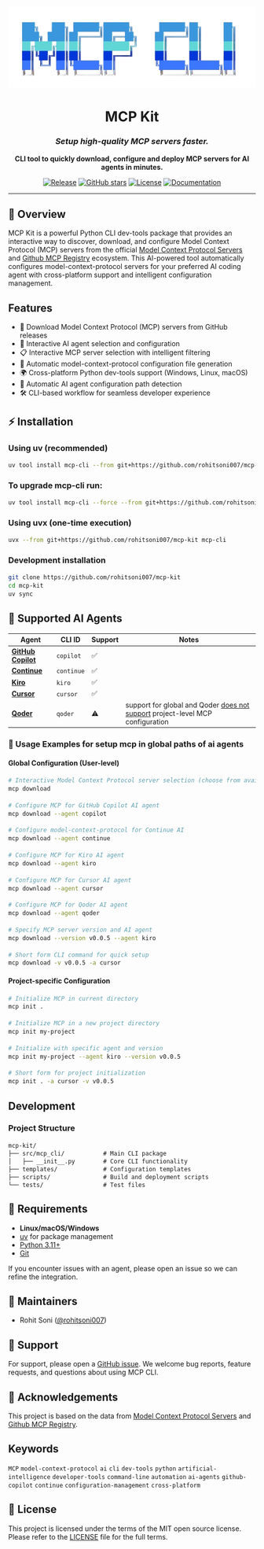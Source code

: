 <div align="center">
    <img src="./media/logo1.png" alt="MCP Kit Logo"/>
    <h1>MCP Kit</h1>
    <h3><em>Setup high-quality MCP servers faster.</em></h3>
</div>
<p align="center">
    <strong>CLI tool to quickly download, configure and deploy MCP servers for AI agents in minutes.</strong>
</p>
<p align="center">
    <a href="https://github.com/rohitsoni007/mcp-kit/actions/workflows/release.yml"><img src="https://github.com/rohitsoni007/mcp-kit/actions/workflows/release.yml/badge.svg" alt="Release"/></a>
    <a href="https://github.com/rohitsoni007/mcp-kit/stargazers"><img src="https://img.shields.io/github/stars/rohitsoni007/mcp-kit?style=social" alt="GitHub stars"/></a>
    <a href="https://github.com/rohitsoni007/mcp-kit/blob/main/LICENSE"><img src="https://img.shields.io/github/license/github/spec-kit" alt="License"/></a>
    <a href="https://github.com/rohitsoni007/mcp-kit/"><img src="https://img.shields.io/badge/docs-GitHub_Pages-blue" alt="Documentation"/></a>
</p>

---

## 🤔 Overview

MCP Kit is a powerful Python CLI dev-tools package that provides an interactive way to discover, download, and configure Model Context Protocol (MCP) servers from the official [Model Context Protocol Servers](https://github.com/modelcontextprotocol/servers) and [Github MCP Registry](https://github.com/mcp) ecosystem. This AI-powered tool automatically configures model-context-protocol servers for your preferred AI coding agent with cross-platform support and intelligent configuration management.

## Features

- 🚀 Download Model Context Protocol (MCP) servers from GitHub releases
- 🎯 Interactive AI agent selection and configuration
- 📋 Interactive MCP server selection with intelligent filtering
- 🔧 Automatic model-context-protocol configuration file generation
- 🌍 Cross-platform Python dev-tools support (Windows, Linux, macOS)
- 📁 Automatic AI agent configuration path detection
- 🛠️ CLI-based workflow for seamless developer experience

## ⚡ Installation

### Using uv (recommended)

```bash
uv tool install mcp-cli --from git+https://github.com/rohitsoni007/mcp-kit
```

### To upgrade mcp-cli run:
```bash
uv tool install mcp-cli --force --from git+https://github.com/rohitsoni007/mcp-kit
```

### Using uvx (one-time execution)

```bash
uvx --from git+https://github.com/rohitsoni007/mcp-kit mcp-cli
```

### Development installation

```bash
git clone https://github.com/rohitsoni007/mcp-kit
cd mcp-kit
uv sync
```


## 🤖 Supported AI Agents

| Agent | CLI ID | Support | Notes |
|-------|--------|---------|-------|
| **[GitHub Copilot](https://code.visualstudio.com)** | `copilot` | ✅ |  |
| **[Continue](https://github.com/continuedev/continue)** | `continue` | ✅ |  |
| **[Kiro](https://kiro.dev)** | `kiro` | ✅ |  |
| **[Cursor](https://cursor.sh)** | `cursor` | ✅ |  |
| **[Qoder](https://qoder.com)** | `qoder` | ⚠️ | support for global and Qoder [does not support](https://forum.qoder.com/t/project-specific-mcp-support/260) project-level MCP configuration |

### 🔧 Usage Examples for setup mcp in global paths of ai agents

#### Global Configuration (User-level)

```bash
# Interactive Model Context Protocol server selection (choose from available AI agents)
mcp download

# Configure MCP for GitHub Copilot AI agent
mcp download --agent copilot

# Configure model-context-protocol for Continue AI
mcp download --agent continue

# Configure MCP for Kiro AI agent
mcp download --agent kiro

# Configure MCP for Cursor AI agent
mcp download --agent cursor

# Configure MCP for Qoder AI agent
mcp download --agent qoder

# Specify MCP server version and AI agent
mcp download --version v0.0.5 --agent kiro

# Short form CLI command for quick setup
mcp download -v v0.0.5 -a cursor
```

#### Project-specific Configuration

```bash
# Initialize MCP in current directory
mcp init .

# Initialize MCP in a new project directory
mcp init my-project

# Initialize with specific agent and version
mcp init my-project --agent kiro --version v0.0.5

# Short form for project initialization
mcp init . -a cursor -v v0.0.5
```


## Development

### Project Structure

```
mcp-kit/
├── src/mcp_cli/           # Main CLI package
│   ├── __init__.py        # Core CLI functionality
├── templates/             # Configuration templates
├── scripts/               # Build and deployment scripts
└── tests/                 # Test files
```

## 🔧 Requirements

- **Linux/macOS/Windows**
- [uv](https://docs.astral.sh/uv/) for package management
- [Python 3.11+](https://www.python.org/downloads/)
- [Git](https://git-scm.com/downloads)
  
 If you encounter issues with an agent, please open an issue so we can refine the integration.

## 👥 Maintainers

- Rohit Soni ([@rohitsoni007](https://github.com/rohitsoni007))

## 💬 Support

For support, please open a [GitHub issue](https://github.com/rohitsoni007/mcp-kit/issues/new). We welcome bug reports, feature requests, and questions about using MCP CLI.

## 🙏 Acknowledgements

This project is based on the data from [Model Context Protocol Servers](https://github.com/modelcontextprotocol/servers) and [Github MCP Registry](https://github.com/mcp).

## Keywords

`MCP` `model-context-protocol` `ai` `cli` `dev-tools` `python` `artificial-intelligence` `developer-tools` `command-line` `automation` `ai-agents` `github-copilot` `continue` `configuration-management` `cross-platform`

## 📄 License

This project is licensed under the terms of the MIT open source license. Please refer to the [LICENSE](./LICENSE) file for the full terms.
